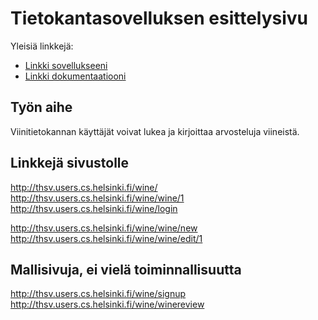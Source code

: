 # Tietokantasovelluksen esittelysivu

Yleisiä linkkejä:

* [Linkki sovellukseeni](http://thsv.users.cs.helsinki.fi/wine/)
* [Linkki dokumentaatiooni](https://github.com/thomsva/Tsoha-Bootstrap/blob/master/doc/dokumentaatio.pdf)

## Työn aihe

Viinitietokannan käyttäjät voivat lukea ja kirjoittaa arvosteluja viineistä. 

## Linkkejä sivustolle
http://thsv.users.cs.helsinki.fi/wine/
http://thsv.users.cs.helsinki.fi/wine/wine/1
http://thsv.users.cs.helsinki.fi/wine/login


http://thsv.users.cs.helsinki.fi/wine/wine/new
http://thsv.users.cs.helsinki.fi/wine/wine/edit/1

## Mallisivuja, ei vielä toiminnallisuutta
http://thsv.users.cs.helsinki.fi/wine/signup
http://thsv.users.cs.helsinki.fi/wine/winereview
